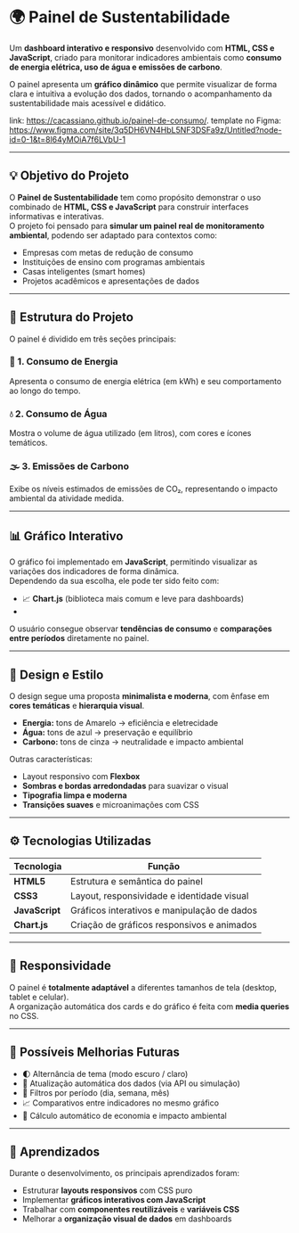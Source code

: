 # 🌍 Painel de Sustentabilidade

Um **dashboard interativo e responsivo** desenvolvido com **HTML, CSS e JavaScript**, criado para monitorar indicadores ambientais como **consumo de energia elétrica, uso de água e emissões de carbono**.

O painel apresenta um **gráfico dinâmico** que permite visualizar de forma clara e intuitiva a evolução dos dados, tornando o acompanhamento da sustentabilidade mais acessível e didático.

link: https://cacassiano.github.io/painel-de-consumo/.
template no Figma: https://www.figma.com/site/3q5DH6VN4HbL5NF3DSFa9z/Untitled?node-id=0-1&t=8l64yMOiA7f6LVbU-1

------------------------------------------------------------------------------------------------------------------------------------------------------------------------------------------------------------------------

## 💡 Objetivo do Projeto

O **Painel de Sustentabilidade** tem como propósito demonstrar o uso combinado de **HTML, CSS e JavaScript** para construir interfaces informativas e interativas.  
O projeto foi pensado para **simular um painel real de monitoramento ambiental**, podendo ser adaptado para contextos como:

- Empresas com metas de redução de consumo  
- Instituições de ensino com programas ambientais  
- Casas inteligentes (smart homes)  
- Projetos acadêmicos e apresentações de dados  

-------------------------------------------------------------------------------------------------------------------------------------------------------------------------------------------------------------------

## 🧱 Estrutura do Projeto

O painel é dividido em três seções principais:

### 🔋 1. Consumo de Energia
Apresenta o consumo de energia elétrica (em kWh) e seu comportamento ao longo do tempo.

### 💧 2. Consumo de Água
Mostra o volume de água utilizado (em litros), com cores e ícones temáticos.

### 🌫️ 3. Emissões de Carbono
Exibe os níveis estimados de emissões de CO₂, representando o impacto ambiental da atividade medida.

----------------------------------------------------------------------------------------------------------------------------------------------------------------------------------------------------------------

## 📊 Gráfico Interativo

O gráfico foi implementado em **JavaScript**, permitindo visualizar as variações dos indicadores de forma dinâmica.  
Dependendo da sua escolha, ele pode ter sido feito com:

- 📈 **Chart.js** (biblioteca mais comum e leve para dashboards)
- 
O usuário consegue observar **tendências de consumo** e **comparações entre períodos** diretamente no painel.

-----------------------------------------------------------------------------------------------------------------------------------------------------------------------------------------------------------------------

## 🎨 Design e Estilo

O design segue uma proposta **minimalista e moderna**, com ênfase em **cores temáticas** e **hierarquia visual**.

- **Energia:** tons de Amarelo → eficiência e eletrecidade  
- **Água:** tons de azul → preservação e equilíbrio  
- **Carbono:** tons de cinza → neutralidade e impacto ambiental  

Outras características:

- Layout responsivo com **Flexbox**  
- **Sombras e bordas arredondadas** para suavizar o visual  
- **Tipografia limpa e moderna**  
- **Transições suaves** e microanimações com CSS  

-------------------------------------------------------------------------------------------------------------------------------------------------------------------------------------------------------------

## ⚙️ Tecnologias Utilizadas

| Tecnologia | Função |
|-------------|--------|
| **HTML5** | Estrutura e semântica do painel |
| **CSS3** | Layout, responsividade e identidade visual |
| **JavaScript** | Gráficos interativos e manipulação de dados |
| **Chart.js** | Criação de gráficos responsivos e animados |

----------------------------------------------------------------------------------------------------------------------------------------------------------------------------------------------------------------

## 📱 Responsividade

O painel é **totalmente adaptável** a diferentes tamanhos de tela (desktop, tablet e celular).  
A organização automática dos cards e do gráfico é feita com **media queries** no CSS.

-------------------------------------------------------------------------------------------------------------------------------------------------------------------------------------------------------------------

## 🚀 Possíveis Melhorias Futuras

- 🌓 Alternância de tema (modo escuro / claro)  
- 🔄 Atualização automática dos dados (via API ou simulação)  
- 📆 Filtros por período (dia, semana, mês)  
- 📈 Comparativos entre indicadores no mesmo gráfico  
- 🌿 Cálculo automático de economia e impacto ambiental  

---

## 🧠 Aprendizados

Durante o desenvolvimento, os principais aprendizados foram:

- Estruturar **layouts responsivos** com CSS puro  
- Implementar **gráficos interativos com JavaScript**  
- Trabalhar com **componentes reutilizáveis** e **variáveis CSS**  
- Melhorar a **organização visual de dados** em dashboards  




